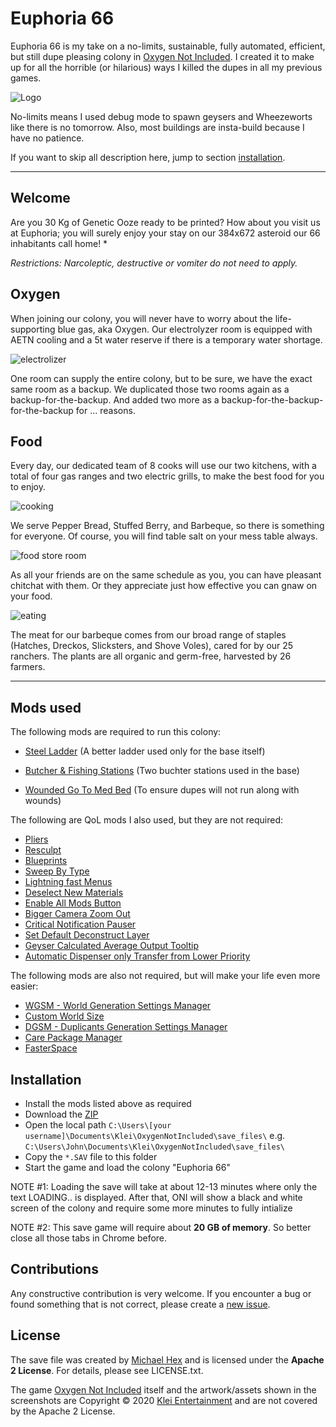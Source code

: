 # Euphoria 66

Euphoria 66 is my take on a no-limits, sustainable, fully automated, efficient, but still dupe pleasing colony in [Oxygen Not Included](https://www.klei.com/games/oxygen-not-included). I created it to make up for all the horrible (or hilarious) ways I killed the dupes in all my previous games.

![Logo](https://github.com/texhex/Euphoria66/raw/master/img/euphoria66.png)

No-limits means I used debug mode to spawn geysers and Wheezeworts like there is no tomorrow. Also, most buildings are insta-build because I have no patience.

If you want to skip all description here, jump to section [installation](#installation).

---

## Welcome

Are you 30 Kg of Genetic Ooze ready to be printed? How about you visit us at Euphoria; you will surely enjoy your stay on our 384x672 asteroid our 66 inhabitants call home! *

*Restrictions: Narcoleptic, destructive or vomiter do not need to apply.*

## Oxygen

When joining our colony, you will never have to worry about the life-supporting blue gas, aka Oxygen. Our electrolyzer room is equipped with AETN cooling and a 5t water reserve if there is a temporary water shortage.

![electrolizer](https://github.com/texhex/Euphoria66/raw/master/img/electrolizer.png)

One room can supply the entire colony, but to be sure, we have the exact same room as a backup. We duplicated those two rooms again as a backup-for-the-backup. And added two more as a backup-for-the-backup-for-the-backup for ... reasons.

## Food

Every day, our dedicated team of 8 cooks will use our two kitchens, with a total of four gas ranges and two electric grills, to make the best food for you to enjoy.

![cooking](https://github.com/texhex/Euphoria66/raw/master/img/cooking.png)

We serve Pepper Bread, Stuffed Berry, and Barbeque, so there is something for everyone. Of course, you will find table salt on your mess table always.

![food store room](https://github.com/texhex/Euphoria66/raw/master/img/foodstoreroom.png)

As all your friends are on the same schedule as you, you can have pleasant chitchat with them. Or they appreciate just how effective you can gnaw on your food.

![eating](https://github.com/texhex/Euphoria66/raw/master/img/eating.png)

The meat for our barbeque comes from our broad range of staples (Hatches, Dreckos, Slicksters, and Shove Voles), cared for by our 25 ranchers. The plants are all organic and germ-free, harvested by 26 farmers.

---


## Mods used

The following mods are required to run this colony:

* [Steel Ladder](https://steamcommunity.com/sharedfiles/filedetails/?id=1706075206) (A better ladder used only for the base itself)

* [Butcher & Fishing Stations](https://steamcommunity.com/sharedfiles/filedetails/?id=1907824546) (Two buchter stations used in the base)

* [Wounded Go To Med Bed](https://steamcommunity.com/sharedfiles/filedetails/?id=1822160024) (To ensure dupes will not run along with wounds)

The following are QoL mods I also used, but they are not required:

* [Pliers](https://steamcommunity.com/sharedfiles/filedetails/?id=1848884654)
* [Resculpt](https://steamcommunity.com/sharedfiles/filedetails/?id=1918000273)
* [Blueprints](https://steamcommunity.com/sharedfiles/filedetails/?id=1814341183)
* [Sweep By Type](https://steamcommunity.com/sharedfiles/filedetails/?id=1863428350)
* [Lightning fast Menus](https://steamcommunity.com/sharedfiles/filedetails/?id=1852077143)
* [Deselect New Materials](https://steamcommunity.com/sharedfiles/filedetails/?id=1863598374)
* [Enable All Mods Button](https://steamcommunity.com/sharedfiles/filedetails/?id=1855960639)
* [Bigger Camera Zoom Out](https://steamcommunity.com/sharedfiles/filedetails/?id=1717463209)
* [Critical Notification Pauser](https://steamcommunity.com/sharedfiles/filedetails/?id=1708809748)
* [Set Default Deconstruct Layer](https://steamcommunity.com/sharedfiles/filedetails/?id=1863180631)
* [Geyser Calculated Average Output Tooltip](https://steamcommunity.com/sharedfiles/filedetails/?id=1706181611)
* [Automatic Dispenser only Transfer from Lower Priority](https://steamcommunity.com/sharedfiles/filedetails/?id=1889255373)

The following mods are also not required, but will make your life even more easier:

* [WGSM - World Generation Settings Manager](https://steamcommunity.com/sharedfiles/filedetails/?id=1833427385)
* [Custom World Size](https://steamcommunity.com/sharedfiles/filedetails/?id=1713687582)
* [DGSM - Duplicants Generation Settings Manager](https://steamcommunity.com/sharedfiles/filedetails/?id=1838445101)
* [Care Package Manager](https://steamcommunity.com/sharedfiles/filedetails/?id=1833878154)
* [FasterSpace](https://steamcommunity.com/sharedfiles/filedetails/?id=1904690439)

## Installation

* Install the mods listed above as required
* Download the [ZIP](https://github.com/texhex/Euphoria66/blob/master/save_files.zip)
* Open the local path ``C:\Users\[your username]\Documents\Klei\OxygenNotIncluded\save_files\`` e.g. ``C:\Users\John\Documents\Klei\OxygenNotIncluded\save_files\``
* Copy the `*.SAV` file to this folder
* Start the game and load the colony "Euphoria 66"

NOTE #1: Loading the save will take at about 12-13 minutes where only the text LOADING.. is displayed. After that, ONI will show a black and white screen of the colony and require some more minutes to fully intialize

NOTE #2: This save game will require about **20 GB of memory**. So better close all those tabs in Chrome before.

## Contributions

Any constructive contribution is very welcome. If you encounter a bug or found something that is not correct, please create a [new issue](https://github.com/texhex/Euphoria66/issues/new).

## License

The save file was created by [Michael Hex](http://www.texhex.info/) and is licensed under the **Apache 2 License**. For details, please see LICENSE.txt.

The game [Oxygen Not Included](https://www.klei.com/games/oxygen-not-included) itself and the artwork/assets shown in the screenshots are Copyright © 2020 [Klei Entertainment](https://www.klei.com/) and are not covered by the Apache 2 License.
